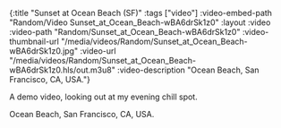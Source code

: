 {:title "Sunset at Ocean Beach (SF)"
 :tags ["video"]
 :video-embed-path "Random/Video Sunset_at_Ocean_Beach-wBA6drSk1z0"
 :layout :video
 :video-path "Random/Sunset_at_Ocean_Beach-wBA6drSk1z0"
 :video-thumbnail-url "/media/videos/Random/Sunset_at_Ocean_Beach-wBA6drSk1z0.jpg"
 :video-url "/media/videos/Random/Sunset_at_Ocean_Beach-wBA6drSk1z0.hls/out.m3u8"
 :video-description "Ocean Beach, San Francisco, CA, USA."}

A demo video, looking out at my evening chill spot.

Ocean Beach, San Francisco, CA, USA.